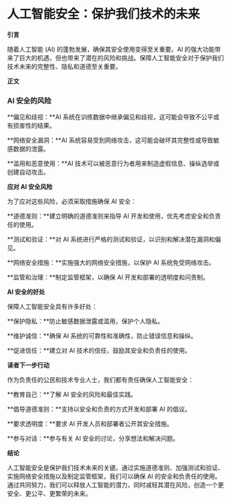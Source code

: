 # 人工智能安全：保护我们技术的未来

**引言**

随着人工智能 (AI) 的蓬勃发展，确保其安全使用变得至关重要。AI 的强大功能带来了巨大的机遇，但也带来了潜在的风险和挑战。保障人工智能安全对于保护我们技术未来的完整性、隐私和道德至关重要。

**正文**

### AI 安全的风险

**偏见和歧视：**AI 系统在训练数据中继承偏见和歧视，这可能会导致不公平或有损害性的结果。

**网络安全漏洞：**AI 系统容易受到网络攻击，这可能会破坏其完整性或导致敏感数据的泄露。

**滥用和恶意使用：**AI 技术可以被恶意行为者用来制造虚假信息、操纵选举或创建自动攻击。

**应对 AI 安全风险**

为了应对这些风险，必须采取措施确保 AI 安全：

**道德准则：**建立明确的道德准则来指导 AI 开发和使用，优先考虑安全和负责任的使用。

**测试和验证：**对 AI 系统进行严格的测试和验证，以识别和解决潜在漏洞和偏见。

**网络安全措施：**实施强大的网络安全措施，以保护 AI 系统免受网络攻击。

**监管和治理：**制定监管框架，以确保 AI 开发和部署的透明度和问责制。

**AI 安全的好处**

保障人工智能安全具有许多好处：

**保护隐私：**防止敏感数据泄露或滥用，保护个人隐私。

**维护诚信：**确保 AI 系统的可靠性和准确性，防止错误信息和操纵。

**促进信任：**建立对 AI 技术的信任，鼓励其安全和负责任的使用。

**读者下一步行动**

作为负责任的公民和技术专业人士，我们都有责任确保人工智能安全：

**教育自己：**了解 AI 安全的风险和最佳实践。

**倡导道德准则：**支持以安全和负责的方式开发和部署 AI 的倡议。

**要求透明度：**要求 AI 开发人员和部署者公开其安全措施。

**参与对话：**参与有关 AI 安全的讨论，分享想法和解决问题。

**结论**

人工智能安全是保护我们技术未来的关键。通过实施道德准则、加强测试和验证、实施网络安全措施以及制定监管框架，我们可以确保 AI 的安全和负责任的使用。通过共同努力，我们可以释放人工智能的潜力，同时减轻其潜在风险，创造一个更安全、更公平、更繁荣的未来。
